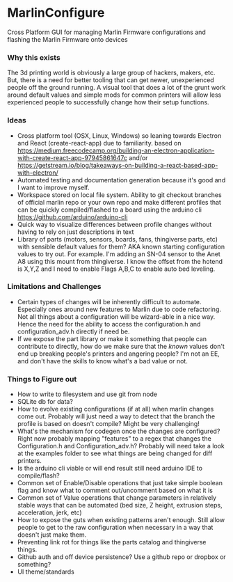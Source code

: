 # MarlinConfigure
Cross Platform GUI for managing Marlin Firmware configurations and flashing the Marlin Firmware onto devices

### Why this exists
The 3d printing world is obviously a large group of hackers, makers, etc. But, there is a need for better tooling that can get newer, unexperienced people off the ground running. A visual tool that does a lot of the grunt work around default values and simple mods for common printers will allow less experienced people to successfully change how their setup functions. 

### Ideas
* Cross platform tool (OSX, Linux, Windows) so leaning towards Electron and React (create-react-app) due to familiarity.
based on https://medium.freecodecamp.org/building-an-electron-application-with-create-react-app-97945861647c and/or
https://getstream.io/blog/takeaways-on-building-a-react-based-app-with-electron/
* Automated testing and documentation generation because it's good and I want to improve myself.
* Workspace stored on local file system. Ability to git checkout branches of official marlin repo or your own repo and make different profiles that can be quickly compiled/flashed to a board using the arduino cli https://github.com/arduino/arduino-cli
* Quick way to visualize differences between profile changes without having to rely on just descriptions in text
* Library of parts (motors, sensors, boards, fans, thingiverse parts, etc) with sensible default values for them? AKA known starting configuration values to try out. For example. I'm adding an SN-04 sensor to the Anet A8 using this mount from thingiverse. I know the offset from the hotend is X,Y,Z and I need to enable Flags A,B,C to enable auto bed leveling.

### Limitations and Challenges
* Certain types of changes will be inherently difficult to automate. Especially ones around new features to Marlin due to code refactoring. Not all things about a configuration will be wizard-able in a nice way. Hence the need for the ability to access the configuration.h and configuration_adv.h directly if need be.
* If we expose the part library or make it something that people can contribute to directly, how do we make sure that the *known* values don't end up breaking people's printers and angering people? I'm not an EE, and don't have the skills to know what's a bad value or not.

### Things to Figure out
* How to write to filesystem and use git from node
* SQLite db for data?
* How to evolve existing configurations (if at all) when marlin changes come out. Probably will just need a way to detect that the branch the profile is based on doesn't compile? Might be very challenging!
* What's the mechanism for codegen once the changes are configured? Right now probably mapping "features" to a regex that changes the Configuration.h and Configuration_adv.h? Probably will need take a look at the examples folder to see what things are being changed for diff printers.
* Is the arduino cli viable or will end result still need arduino IDE to compile/flash?
* Common set of Enable/Disable operations that just take simple boolean flag and know what to comment out/uncomment based on what it is
* Common set of Value operations that change parameters in relatively stable ways that can be automated (bed size, Z height, extrusion steps, acceleration, jerk, etc)
* How to expose the guts when existing patterns aren't enough. Still allow people to get to the raw configuration when necessary in a way that doesn't just make them.
* Preventing link rot for things like the parts catalog and thingiverse things.
* Github auth and off device persistence? Use a github repo or dropbox or something?
* UI theme/standards
